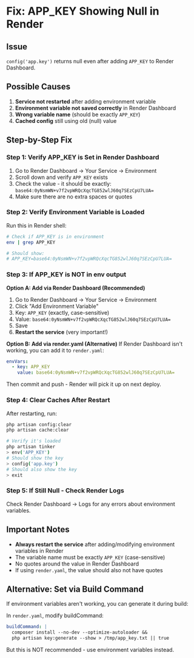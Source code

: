 # Fix: APP_KEY Showing Null in Render

## Issue
`config('app.key')` returns null even after adding `APP_KEY` to Render Dashboard.

## Possible Causes

1. **Service not restarted** after adding environment variable
2. **Environment variable not saved correctly** in Render Dashboard
3. **Wrong variable name** (should be exactly `APP_KEY`)
4. **Cached config** still using old (null) value

## Step-by-Step Fix

### Step 1: Verify APP_KEY is Set in Render Dashboard

1. Go to Render Dashboard → Your Service → Environment
2. Scroll down and verify `APP_KEY` exists
3. Check the value - it should be exactly: `base64:0yNsmWN+v7f2vpWRQcXqcTG852wlJ60q7SEzCpU7LUA=`
4. Make sure there are no extra spaces or quotes

### Step 2: Verify Environment Variable is Loaded

Run this in Render shell:

```bash
# Check if APP_KEY is in environment
env | grep APP_KEY

# Should show:
# APP_KEY=base64:0yNsmWN+v7f2vpWRQcXqcTG852wlJ60q7SEzCpU7LUA=
```

### Step 3: If APP_KEY is NOT in env output

**Option A: Add via Render Dashboard (Recommended)**
1. Go to Render Dashboard → Your Service → Environment
2. Click "Add Environment Variable"
3. Key: `APP_KEY` (exactly, case-sensitive)
4. Value: `base64:0yNsmWN+v7f2vpWRQcXqcTG852wlJ60q7SEzCpU7LUA=`
5. Save
6. **Restart the service** (very important!)

**Option B: Add via render.yaml (Alternative)**
If Render Dashboard isn't working, you can add it to `render.yaml`:

```yaml
envVars:
  - key: APP_KEY
    value: base64:0yNsmWN+v7f2vpWRQcXqcTG852wlJ60q7SEzCpU7LUA=
```

Then commit and push - Render will pick it up on next deploy.

### Step 4: Clear Caches After Restart

After restarting, run:

```bash
php artisan config:clear
php artisan cache:clear

# Verify it's loaded
php artisan tinker
> env('APP_KEY')
# Should show the key
> config('app.key')
# Should also show the key
> exit
```

### Step 5: If Still Null - Check Render Logs

Check Render Dashboard → Logs for any errors about environment variables.

## Important Notes

- **Always restart the service** after adding/modifying environment variables in Render
- The variable name must be exactly `APP_KEY` (case-sensitive)
- No quotes around the value in Render Dashboard
- If using `render.yaml`, the value should also not have quotes

## Alternative: Set via Build Command

If environment variables aren't working, you can generate it during build:

In `render.yaml`, modify buildCommand:
```yaml
buildCommand: |
  composer install --no-dev --optimize-autoloader && 
  php artisan key:generate --show > /tmp/app_key.txt || true
```

But this is NOT recommended - use environment variables instead.

